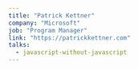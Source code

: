 ```yaml
---
title: "Patrick Kettner"
company: "Microsoft"
job: "Program Manager"
link: "https://patrickkettner.com"
talks:
  - javascript-without-javascript
---
```

